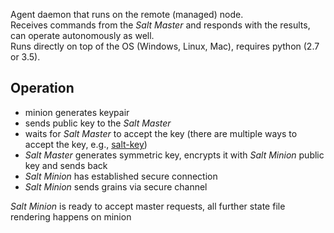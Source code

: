 Agent daemon that runs on the remote (managed) node.    
Receives commands from the _Salt Master_ and responds with the results, can operate autonomously as well.  
Runs directly on top of the OS (Windows, Linux, Mac), requires python (2.7 or 3.5).  

## Operation
 - minion generates keypair
 - sends public key to the _Salt Master_
 - waits for _Salt Master_ to accept the key (there are multiple ways to accept the key, e.g., [salt-key](https://github.com/kiemlicz/util/wiki/Salt-Scripts#salt-key))
 - _Salt Master_ generates symmetric key, encrypts it with _Salt Minion_ public key and sends back
 - _Salt Minion_ has established secure connection
 - _Salt Minion_ sends grains via secure channel

_Salt Minion_ is ready to accept master requests, all further state file rendering happens on minion
